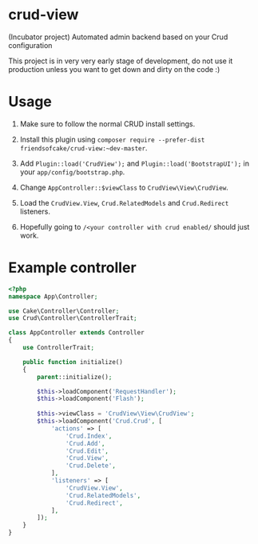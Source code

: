 crud-view
=========

(Incubator project) Automated admin backend based on your Crud configuration

This project is in very very early stage of development, do not use it production unless you want to get down and dirty on the code :)

Usage
=====

1) Make sure to follow the normal CRUD install settings.

2) Install this plugin using `composer require --prefer-dist friendsofcake/crud-view:~dev-master`.

2) Add `Plugin::load('CrudView');` and  `Plugin::load('BootstrapUI');` in your `app/config/bootstrap.php`.

3) Change `AppController::$viewClass` to `CrudView\View\CrudView`.

4) Load the `CrudView.View`, `Crud.RelatedModels` and `Crud.Redirect` listeners.

5) Hopefully going to `/<your controller with crud enabled/` should just work.

Example controller
==================

```php
<?php
namespace App\Controller;

use Cake\Controller\Controller;
use Crud\Controller\ControllerTrait;

class AppController extends Controller
{
    use ControllerTrait;

    public function initialize()
    {
        parent::initialize();

        $this->loadComponent('RequestHandler');
        $this->loadComponent('Flash');
        
        $this->viewClass = 'CrudView\View\CrudView';
        $this->loadComponent('Crud.Crud', [
            'actions' => [
                'Crud.Index',
                'Crud.Add',
                'Crud.Edit',
                'Crud.View',
                'Crud.Delete',
            ],
            'listeners' => [
                'CrudView.View',
                'Crud.RelatedModels',
                'Crud.Redirect',
            ],
        ]);
    }
}
```
